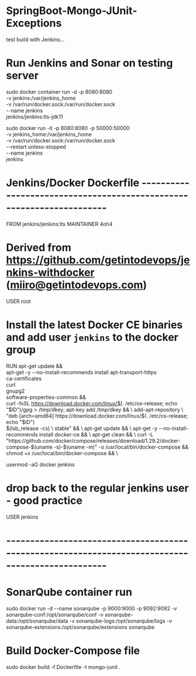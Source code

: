 # SpringBoot-Mongo-JUnit-Exceptions

test build with Jenkins...

# Run Jenkins and Sonar on testing server
sudo docker container run -d -p 8080:8080 \
    -v jenkins:/var/jenkins_home \
    -v /var/run/docker.sock:/var/run/docker.sock \
    --name jenkins \
    jenkins/jenkins:lts-jdk11

sudo docker run -it -p 8080:8080 -p 50000:50000 \
    -v jenkins_home:/var/jenkins_home \
    -v /var/run/docker.sock:/var/run/docker.sock \
    --restart unless-stopped \
    --name jenkins \
    jenkins

# Jenkins/Docker Dockerfile ---------------------------------------------------------------------

FROM jenkins/jenkins:lts
MAINTAINER 4oh4

# Derived from https://github.com/getintodevops/jenkins-withdocker (miiro@getintodevops.com)

USER root

# Install the latest Docker CE binaries and add user `jenkins` to the docker group
RUN apt-get update && \
    apt-get -y --no-install-recommends install apt-transport-https \
      ca-certificates \
      curl \
      gnupg2 \
      software-properties-common && \
    curl -fsSL https://download.docker.com/linux/$(. /etc/os-release; echo "$ID")/gpg > /tmp/dkey; apt-key add /tmp/dkey && \
    add-apt-repository \
      "deb [arch=amd64] https://download.docker.com/linux/$(. /etc/os-release; echo "$ID") \
      $(lsb_release -cs) \
      stable" && \
   apt-get update && \
   apt-get -y --no-install-recommends install docker-ce && \
   apt-get clean && \
   curl -L "https://github.com/docker/compose/releases/download/1.29.2/docker-compose-$(uname -s)-$(uname -m)" -o /usr/local/bin/docker-compose && \
    chmod +x /usr/local/bin/docker-compose && \

   usermod -aG docker jenkins

# drop back to the regular jenkins user - good practice
USER jenkins
# -------------------------------------------------------------------------------------------------
# SonarQube container run 
sudo docker run -d --name sonarqube -p 9000:9000 -p 9092:9092 -v sonarqube-conf:/opt/sonarqube/conf -v sonarqube-data:/opt/sonarqube/data -v sonarqube-logs:/opt/sonarqube/logs -v sonarqube-extensions:/opt/sonarqube/extensions sonarqube

# Build Docker-Compose file
sudo docker build -f Dockerfile -t mongo-junit .